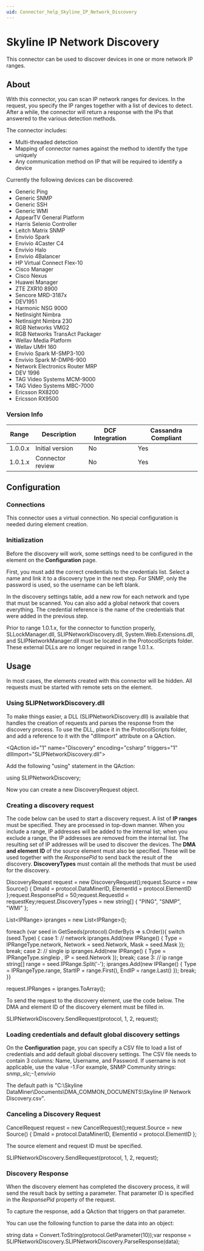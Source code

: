 ```yaml
---
uid: Connector_help_Skyline_IP_Network_Discovery
---
```


# Skyline IP Network Discovery

This connector can be used to discover devices in one or more network IP ranges.

## About

With this connector, you can scan IP network ranges for devices. In the request, you specify the IP ranges together with a list of devices to detect. After a while, the connector will return a response with the IPs that answered to the various detection methods.

The connector includes:

- Multi-threaded detection
- Mapping of connector names against the method to identify the type uniquely
- Any communication method on IP that will be required to identify a device

Currently the following devices can be discovered:

- Generic Ping
- Generic SNMP
- Generic SSH
- Generic WMI
- AppearTV General Platform
- Harris Selenio Controller
- Leitch Matrix SNMP
- Envivio Spark
- Envivio 4Caster C4
- Envivio Halo
- Envivio 4Balancer
- HP Virtual Connect Flex-10
- Cisco Manager
- Cisco Nexus
- Huawei Manager
- ZTE ZXR10 8900
- Sencore MRD-3187x
- DEV1951
- Harmonic NSG 9000
- NetInsight Nimbra
- NetInsight Nimbra 230
- RGB Networks VMG2
- RGB Networks TransAct Packager
- Wellav Media Platform
- Wellav UMH 160
- Envivio Spark M-SMP3-100
- Envivio Spark M-DMP6-900
- Network Electronics Router MRP
- DEV 1996
- TAG Video Systems MCM-9000
- TAG Video Systems MBC-7000
- Ericsson RX8200
- Ericsson RX9500

### Version Info

| **Range** | **Description**  | **DCF Integration** | **Cassandra Compliant** |
|-----------|------------------|---------------------|-------------------------|
| 1.0.0.x   | Initial version  | No                  | Yes                     |
| 1.0.1.x   | Connector review | No                  | Yes                     |

## Configuration

### Connections

This connector uses a virtual connection. No special configuration is needed during element creation.

### Initialization

Before the discovery will work, some settings need to be configured in the element on the **Configuration** page.

First, you must add the correct credentials to the credentials list. Select a name and link it to a discovery type in the next step. For SNMP, only the password is used, so the username can be left blank.

In the discovery settings table, add a new row for each network and type that must be scanned. You can also add a global network that covers everything. The credential reference is the name of the credentials that were added in the previous step.

Prior to range 1.0.1.x, for the connector to function properly, SLLockManager.dll, SLIPNetworkDiscovery.dll, System.Web.Extensions.dll, and SLIPNetworkManager.dll must be located in the ProtocolScripts folder. These external DLLs are no longer required in range 1.0.1.x.

## Usage

In most cases, the elements created with this connector will be hidden. All requests must be started with remote sets on the element.

### Using SLIPNetworkDiscovery.dll

To make things easier, a DLL (SLIPNetworkDiscovery.dll) is available that handles the creation of requests and parses the response from the discovery process. To use the DLL, place it in the ProtocolScripts folder, and add a reference to it with the "dllImport" attribute on a QAction.

\<QAction id="1" name="Discovery" encoding="csharp" triggers="1" dllImport="SLIPNetworkDiscovery.dll"\>

Add the following "using" statement in the QAction:

using SLIPNetworkDiscovery;

Now you can create a new DiscoveryRequest object.

### Creating a discovery request

The code below can be used to start a discovery request. A list of **IP ranges** must be specified. They are processed in top-down manner. When you include a range, IP addresses will be added to the internal list; when you exclude a range, the IP addresses are removed from the internal list. The resulting set of IP addresses will be used to discover the devices. The **DMA and element ID** of the source element must also be specified. These will be used together with the *ResponsePid* to send back the result of the discovery. **DiscoveryTypes** must contain all the methods that must be used for the discovery.

DiscoveryRequest request = new DiscoveryRequest();request.Source = new Source() { DmaId = protocol.DataMinerID, ElementId = protocol.ElementID };request.ResponsePid = 50;request.RequestId = requestKey;request.DiscoveryTypes = new string\[\] { "PING", "SNMP", "WMI" };

List\<IPRange\> ipranges = new List\<IPRange\>();

foreach (var seed in GetSeeds(protocol).OrderBy(s =\> s.Order)){ switch (seed.Type) { case 1: // network ipranges.Add(new IPRange() { Type = IPRangeType.network, Network = seed.Network, Mask = seed.Mask }); break; case 2: // single ip ipranges.Add(new IPRange() { Type = IPRangeType.singleip , IP = seed.Network }); break; case 3: // ip range string\[\] range = seed.IPRange.Split('-'); ipranges.Add(new IPRange() { Type = IPRangeType.range, StartIP = range.First(), EndIP = range.Last() }); break; }}

request.IPRanges = ipranges.ToArray();

To send the request to the discovery element, use the code below. The DMA and element ID of the discovery element must be filled in.

SLIPNetworkDiscovery.SendRequest(protocol, 1, 2, request);

### Loading credentials and default global discovery settings

On the **Configuration** page, you can specify a CSV file to load a list of credentials and add default global discovery settings. The CSV file needs to contain 3 columns: Name, Username, and Password. If username is not applicable, use the value -1.For example, SNMP Community strings: *snmp_slc;-1;envivio*

The default path is "C:\Skyline DataMiner\Documents\DMA_COMMON_DOCUMENTS\Skyline IP Network Discovery.csv".

### Canceling a Discovery Request

CancelRequest request = new CancelRequest();request.Source = new Source() { DmaId = protocol.DataMinerID, ElementId = protocol.ElementID };

The source element and request ID must be specified.

SLIPNetworkDiscovery.SendRequest(protocol, 1, 2, request);

### Discovery Response

When the discovery element has completed the discovery process, it will send the result back by setting a parameter. That parameter ID is specified in the *ResponsePid* property of the request.

To capture the response, add a QAction that triggers on that parameter.

You can use the following function to parse the data into an object:

string data = Convert.ToString(protocol.GetParameter(10));var response = SLIPNetworkDiscovery.SLIPNetworkDiscovery.ParseResponse(data);
